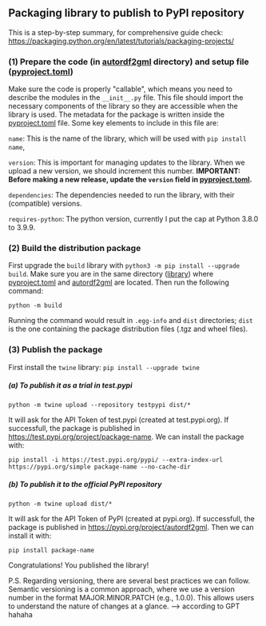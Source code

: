 ## Packaging library to publish to PyPI repository

This is a step-by-step summary, for comprehensive guide check: https://packaging.python.org/en/latest/tutorials/packaging-projects/


### (1) Prepare the code (in [autordf2gml](./autordf2gml) directory) and setup file ([pyproject.toml](./pyproject.toml))
Make sure the code is properly "callable", which means you need to describe the modules in the ``__init__.py`` file. This file should import the necessary components of the library so they are accessible when the library is used. The metadata for the package is written inside the [pyproject.toml](./pyproject.toml) file. Some key elements to include in this file are: 

``name``: This is the name of the library, which will be used with ``pip install name``,

``version``: This is important for managing updates to the library. When we upload a new version, we should increment this number. **IMPORTANT: Before making a new release, update the ``version`` field in [pyproject.toml](./pyproject.toml).**

``dependencies``: The dependencies needed to run the library, with their (compatible) versions.

``requires-python``: The python version, currently I put the cap at Python 3.8.0 to 3.9.9.

### (2) Build the distribution package

First upgrade the ``build`` library with ``python3 -m pip install --upgrade build``. Make sure you are in the same directory ([library](../library)) where [pyproject.toml](./pyproject.toml) and [autordf2gml](./autordf2gml) are located. Then run the following command:

``python -m build``

Running the command would result in ``.egg-info`` and ``dist`` directories; ``dist`` is the one containing the package distribution files (.tgz and wheel files).

### (3) Publish the package

First install the ``twine`` library: ``pip install --upgrade twine`` 

##### (a) To publish it as a trial in test.pypi

``python -m twine upload --repository testpypi dist/*``

It will ask for the API Token of test.pypi (created at test.pypi.org). If successfull, the package is published in https://test.pypi.org/project/package-name. We can install the package with: 

``pip install -i https://test.pypi.org/pypi/ --extra-index-url https://pypi.org/simple package-name --no-cache-dir``

##### (b) To publish it to the official PyPI repository

``python -m twine upload dist/*``

It will ask for the API Token of PyPI (created at pypi.org). If successfull, the package is published in https://pypi.org/project/autordf2gml. Then we can install it with: 

``pip install package-name``

Congratulations! You published the library!

P.S. Regarding versioning, there are several best practices we can follow. Semantic versioning is a common approach, where we use a version number in the format MAJOR.MINOR.PATCH (e.g., 1.0.0). This allows users to understand the nature of changes at a glance. --> according to GPT hahaha

